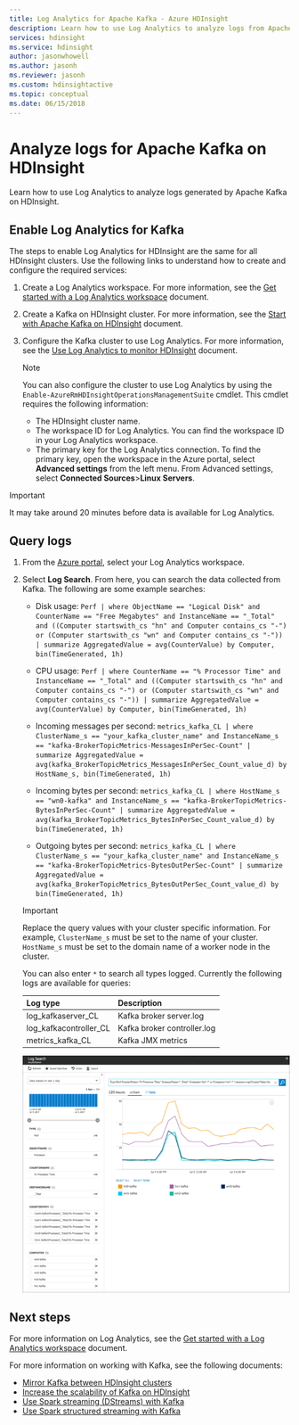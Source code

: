 ```yaml
---
title: Log Analytics for Apache Kafka - Azure HDInsight 
description: Learn how to use Log Analytics to analyze logs from Apache Kafka cluster on Azure HDInsight.
services: hdinsight
ms.service: hdinsight
author: jasonwhowell
ms.author: jasonh
ms.reviewer: jasonh
ms.custom: hdinsightactive
ms.topic: conceptual
ms.date: 06/15/2018
---
```

# Analyze logs for Apache Kafka on HDInsight

Learn how to use Log Analytics to analyze logs generated by Apache Kafka on HDInsight.

## Enable Log Analytics for Kafka

The steps to enable Log Analytics for HDInsight are the same for all HDInsight clusters. Use the following links to understand how to create and configure the required services:

1. Create a Log Analytics workspace. For more information, see the [Get started with a Log Analytics workspace](https://docs.microsoft.com/azure/log-analytics) document.

2. Create a Kafka on HDInsight cluster. For more information, see the [Start with Apache Kafka on HDInsight](apache-kafka-get-started.md) document.

3. Configure the Kafka cluster to use Log Analytics. For more information, see the [Use Log Analytics to monitor HDInsight](../hdinsight-hadoop-oms-log-analytics-tutorial.md) document.

    > [!NOTE]
    > You can also configure the cluster to use Log Analytics by using the `Enable-AzureRmHDInsightOperationsManagementSuite` cmdlet. This cmdlet requires the following information:
    >
    > * The HDInsight cluster name.
    > * The workspace ID for Log Analytics. You can find the workspace ID in your Log Analytics workspace.
    > * The primary key for the Log Analytics connection. To find the primary key, open the workspace in the Azure portal, select __Advanced settings__ from the left menu. From Advanced settings, select  __Connected Sources__>__Linux Servers__.


> [!IMPORTANT]
> It may take around 20 minutes before data is available for Log Analytics.

## Query logs

1. From the [Azure portal](https://portal.azure.com), select your Log Analytics workspace.

2. Select __Log Search__. From here, you can search the data collected from Kafka. The following are some example searches:

    * Disk usage: `Perf | where ObjectName == "Logical Disk" and CounterName == "Free Megabytes" and InstanceName == "_Total" and ((Computer startswith_cs "hn" and Computer contains_cs "-") or (Computer startswith_cs "wn" and Computer contains_cs "-")) | summarize AggregatedValue = avg(CounterValue) by Computer, bin(TimeGenerated, 1h)`

    * CPU usage: `Perf | where CounterName == "% Processor Time" and InstanceName == "_Total" and ((Computer startswith_cs "hn" and Computer contains_cs "-") or (Computer startswith_cs "wn" and Computer contains_cs "-")) | summarize AggregatedValue = avg(CounterValue) by Computer, bin(TimeGenerated, 1h)`

    * Incoming messages per second: `metrics_kafka_CL | where ClusterName_s == "your_kafka_cluster_name" and InstanceName_s == "kafka-BrokerTopicMetrics-MessagesInPerSec-Count" | summarize AggregatedValue = avg(kafka_BrokerTopicMetrics_MessagesInPerSec_Count_value_d) by HostName_s, bin(TimeGenerated, 1h)`

    * Incoming bytes per second: `metrics_kafka_CL | where HostName_s == "wn0-kafka" and InstanceName_s == "kafka-BrokerTopicMetrics-BytesInPerSec-Count" | summarize AggregatedValue = avg(kafka_BrokerTopicMetrics_BytesInPerSec_Count_value_d) by bin(TimeGenerated, 1h)`

    * Outgoing bytes per second: `metrics_kafka_CL | where ClusterName_s == "your_kafka_cluster_name" and InstanceName_s == "kafka-BrokerTopicMetrics-BytesOutPerSec-Count" | summarize AggregatedValue = avg(kafka_BrokerTopicMetrics_BytesOutPerSec_Count_value_d) by bin(TimeGenerated, 1h)`

    > [!IMPORTANT]
    > Replace the query values with your cluster specific information. For example, `ClusterName_s` must be set to the name of your cluster. `HostName_s` must be set to the domain name of a worker node in the cluster.

    You can also enter `*` to search all types logged. Currently the following logs are available for queries:

    | Log type | Description |
    | ---- | ---- |
    | log\_kafkaserver\_CL | Kafka broker server.log |
    | log\_kafkacontroller\_CL | Kafka broker controller.log |
    | metrics\_kafka\_CL | Kafka JMX metrics |

    ![Image of the CPU usage search](./media/apache-kafka-log-analytics-operations-management/kafka-cpu-usage.png)
 
 ## Next steps

For more information on Log Analytics, see the [Get started with a Log Analytics workspace](../../log-analytics/log-analytics-get-started.md) document.

For more information on working with Kafka, see the following documents:

 * [Mirror Kafka between HDInsight clusters](apache-kafka-mirroring.md)
 * [Increase the scalability of Kafka on HDInsight](apache-kafka-scalability.md)
 * [Use Spark streaming (DStreams) with Kafka](../hdinsight-apache-spark-with-kafka.md)
 * [Use Spark structured streaming with Kafka](../hdinsight-apache-kafka-spark-structured-streaming.md)
